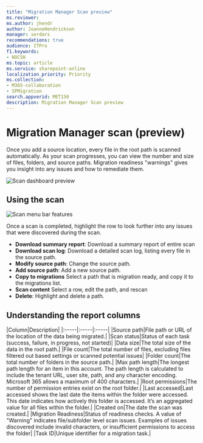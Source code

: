 ```yaml
---
title: "Migration Manager Scan preview"
ms.reviewer: 
ms.author: jhendr
author: JoanneHendrickson
manager: serdars
recommendations: true
audience: ITPro
f1.keywords:
- NOCSH
ms.topic: article
ms.service: sharepoint-online
localization_priority: Priority
ms.collection: 
- M365-collaboration
- SPMigration
search.appverid: MET150
description: Migration Manager Scan preview
---
```


# Migration Manager scan (preview)

Once you add a source location, every file in the root path is scanned automatically. As your scan progresses, you can view the number and size of files, folders, and source paths. Migration readiness "warnings" gives you insight into any issues and how to remediate them. 

![Scan dashboard preview](/media/mm-scan-dashboard.png)

## Using the scan

![Scan menu bar features](/media/mm-scan-toolbar-menu.png)

Once a scan is completed, highlight the row to look further into any issues that were discovered during the scan.

- **Download summary report**:  Download a summary report of entire scan
- **Download scan log**:  Download a detailed scan log, listing every file in the source path.
- **Modify source path**: Change the source path.
- **Add source path**:  Add a new source path.
- **Copy to migrations**  Select a path that is migration ready, and copy it to the migrations list.
- **Scan content**  Select a row, edit the path, and rescan
- **Delete**:  Highlight and delete a path.


## Understanding the report columns

|Column|Description|
|:-----|:-----|:-----|
|Source path|File path or URL of the location of the data being migrated.|
|Scan status|Status of each task (success, failure, in progress, not started)|
|Data size|The total size of the data in the root path.|
|File count|The total number of files, excluding files filtered out based settings or scanned potential issues|
|Folder count|The total number of folders in the source path.|
|Max path length|The longest path length for an item in this account.  The path length is calculated to include the tenant URL, user site, path, and any character encoding. Microsoft 365 allows a maximum of 400 characters.|
|Root permissions|The number of permission entries exist on the root folder.|
|Last accessed|Last accessed shows the last date the items within the folder were accessed. This date indicates how actively this folder is accessed.  It’s an aggregated value for all files within the folder.|
|Created on|The date the scan was created.|
|Migration Readiness|Status of readiness checks. A value of "Warning" indicates file/subfolder level scan issues. Examples of issues discovered include invalid characters, or insufficient permissions to access the folder|
|Task ID|Unique identifier for a migration task.|


